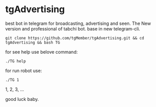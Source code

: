# tgAdvertising
best bot in telegram for broadcasting, advertising and seen. The New version and professional of tabchi bot. base in new telegram-cli.

```
git clone https://github.com/tgMember/tgAdvertising.git && cd tgAdvertising && bash TG
```

for see help use belove command: 
```
./TG help
```

for run robot use:
```
./TG 1
```
1, 2, 3, ...


good luck baby.

